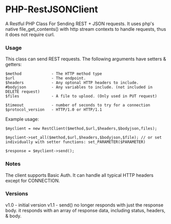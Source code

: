 # PHP-RestJSONClient
A Restful PHP Class For Sending REST + JSON requests. It uses php's native file_get_contents() with http stream contexts to handle requests, thus it does not require curl.

### Usage

This class can send REST requests. The following arguments have setters & getters:

```
$method				- The HTTP method type
$url				- The endpoint.
$headers			- Any optonal HTTP headers to include.
#bodyjson			- Any variables to include. (not included in DELETE request)
$files				- A file to uplood. (Only used in PUT request)

$timeout			- number of seconds to try for a connection
$protocol_version	- HTTP/1.0 or HTTP/1.1
```

Example usage:

```
$myclient = new RestClient($method,$url,$headers,$bodyjson,files);

$myclient->set_all($method,$url,$headers,$bodyjson,$file); // or set individually with setter functions: set_PARAMETER($PARAMETER)

$response = $myclient->send();
```

### Notes

The client supports Basic Auth. It can handle all typical HTTP headers except for CONNECTION.

### Versions

v1.0 - initial version
v1.1 - send() no longer responds with just the response body. it responds with an array of response data, including status, headers, & body.
